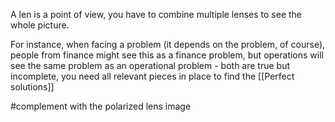 A len is a point of view, you have to combine multiple lenses to see the whole picture.

For instance, when facing a problem (it depends on the problem, of course), people from finance might see this as a finance problem, but operations will see the same problem as an operational problem - both are true but incomplete, you need all relevant pieces in place to find the [[Perfect solutions]]

#complement with the polarized lens image